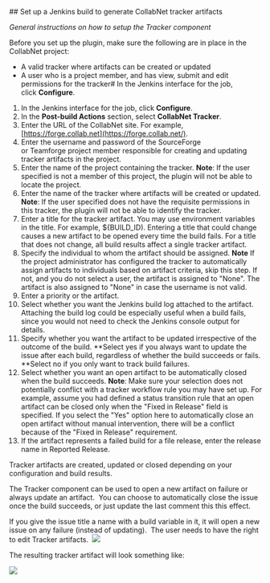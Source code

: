 ## Set up a Jenkins build to generate CollabNet tracker artifacts

*General instructions on how to setup the Tracker component*

Before you set up the plugin, make sure the following are in place in the CollabNet project:

-   A valid tracker where artifacts can be created or updated
-   A user who is a project member, and has view, submit and edit permissions for the tracker\# In the Jenkins interface for the job, click **Configure**.

1.  In the Jenkins interface for the job, click **Configure**.
2.  In the **Post-build Actions** section, select **CollabNet Tracker**.
3.  Enter the URL of the CollabNet site. For example, [https://forge.collab.net](https://forge.collab.net/).
4.  Enter the username and password of the SourceForge or Teamforge project member responsible for creating and updating tracker artifacts in the project.
5.  Enter the name of the project containing the tracker.  **Note**: If the user specified is not a member of this project, the plugin will not be able to locate the project.      
6.  Enter the name of the tracker where artifacts will be created or updated.
    **Note**: If the user specified does not have the requisite permissions in this tracker, the plugin will not be able to identify the tracker.
7.  Enter a title for the tracker artifact. You may use environment variables in the title. For example, ${BUILD\_ID). Entering a title that could change causes a new artifact to be opened every time the build fails. For a title that does not change, all build results affect a single tracker artifact.
8.  Specify the individual to whom the artifact should be assigned.
    **Note** If the project administrator has configured the tracker to automatically assign artifacts to individuals based on artifact criteria, skip this step. If not, and you do not select a user, the artifact is assigned to "None". The artifact is also assigned to "None" in case the username is not valid.
9.  Enter a priority or the artifact.
10. Select whether you want the Jenkins build log attached to the artifact. Attaching the build log could be especially useful when a build fails, since you would not need to check the Jenkins console output for details.
11. Specify whether you want the artifact to be updated irrespective of the outcome of the build. 
    \*\*Select yes if you always want to update the issue after each build, regardless of whether the build succeeds or fails.  
    \*\*Select no if you only want to track build failures.
12. Select whether you want an open artifact to be automatically closed when the build succeeds.
    **Note**: Make sure your selection does not potentially conflict with a tracker workflow rule you may have set up. For example, assume you had defined a status transition rule that an open artifact can be    closed only when the "Fixed in Release" field is specified. If you select the "Yes" option here to automatically close an open artifact without manual intervention, there will be a conflict because of the "Fixed in Release" requirement.
13. If the artifact represents a failed build for a file release, enter the release name in Reported Release.

Tracker artifacts are created, updated or closed depending on your configuration and build results.

The Tracker component can be used to open a new artifact on failure or always update an artifact.  You can choose to automatically close the issue once the build succeeds, or just update the last comment this this
effect. 

If you give the issue title a name with a build variable in it, it will open a new issue on any failure (instead of updating).  The user needs to have the right to edit Tracker artifacts. 
![](https://wiki.jenkins-ci.org/download/attachments/37323671/tracker.png?version=2&modificationDate=1239098263000)

The resulting tracker artifact will look something like:

![](https://wiki.jenkins-ci.org/download/attachments/37323671/tracker-result.png?version=2&modificationDate=1239098269000)
